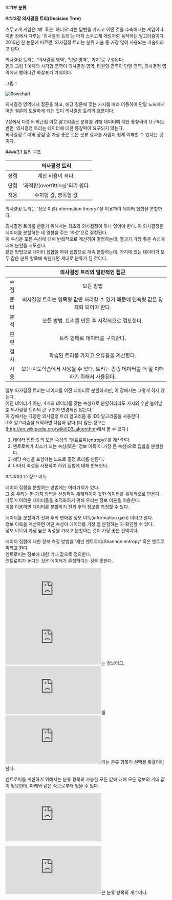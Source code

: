 ##__1부 분류__


###__3장 의사결정 트리(Decision Tree)__

스무고개 게임은 '예' 혹은 '아니오'라는 답변을 가지고 어떤 것을 추측해내는 게임이다.  
이번 장에서 다루는 '의사결정 트리'는 마치 스무고개 게임처럼 동작하는 알고리즘이다.  
2010년 한 논문에 따르면, 의사결정 트리는 분류 기술 중 가장 많이 사용되는 기술이라고 한다.  

의사결정 트리는 '의사결정 영역', '단말 영역', '가지'로 구성된다.  
밑의 그림 1 예제의 사각형 영역이 의사결정 영역, 타원형 영역이 단말 영역, 의사결정 영역에서 뻗아나간 화살표가 가지이다.  

그림 1

![flowchart](https://s24.postimg.org/appmg2wad/image.png)  

의사결정 영역에서 질문을 하고, 해당 질문에 맞는 가지를 따라 이동하여 단말 노드에서 어떤 결론에 도달하게 되는 것이 의사결정 트리의 흐름이다.  

2장에서 다룬 k-최근접 이웃 알고리즘은 분류를 위해 데이터에 대한 통찰력이 요구되는 반면, 의사결정 트리는 데이터에 대한 통찰력이 요구되지 않는다.  
의사결정 트리의 장점 중 가장 좋은 것은 분류 결과를 사람이 쉽게 이해할 수 있다는 것이다.  

####3.1 트리 구조

|| 의사결정 트리 |
| :---: | :---: |
| 장점 | 계산 비용이 적다. |
| 단점 | '과적합(overfitting)'되기 쉽다.|
| 적용 | 수치형 값, 명목형 값 |

의사결정 트리는 '정보 이론(information theory)'을 이용하여 데이터 집합을 분할한다.  

의사결정 트리를 만들기 위해서는 최초의 의사결정이 하나 있어야 한다. 이 의사결정은 데이터를 분할하는 데 영향을 주는 '속성'으로 결정된다.  
이 속성은 모든 속성에 대해 반복적으로 계산하여 결정하는데, 결과가 가장 좋은 속성에 대해 분할을 시도한다.  
같은 방법으로 데이터 집합을 하위 집합으로 계속 분할하는데, 가지에 있는 데이터가 모두 같은 분류 항목에 속한다면 제대로 분류가 된 것이다.  

|| 의사결정 트리의 일반적인 접근 |
| :---: | :---: |
| 수집 | 모든 방법 |
| 준비 | 의사결정 트리는 명목형 값만 처리할 수 있기 때문에 연속형 값은 양자화 되어야 한다. |
| 분석 | 모든 방법. 트리를 만든 후 시각적으로 검토한다. |
| 훈련 | 트리 형태로 데이터를 구축한다. |
| 검사 | 학습된 트리를 가지고 오류율을 계산한다. |
| 사용 | 모든 지도학습에서 사용될 수 있다. 트리는 종종 데이터를 더 잘 이해하기 위해서 사용된다. |

일부 의사결정 트리는 데이터를 이진 데이터로 분할하지만, 이 장에서는 그렇게 하지 않는다.  
이진 데이터가 아닌, 4개의 데이터를 갖는 속성으로 분할하더라도 가지의 수만 늘어날 뿐 의사결정 트리의 큰 구조가 변경되진 않는다.  
이 장에서는 다양한 의사결정 트리 알고리즘 중 ID3 알고리즘을 사용한다.  
ID3 알고리즘을 요약하면 다음과 같다.(더 많은 정보는 (http://en.wikipedia.org/wiki/ID3_algorithm)에서 볼 수 있다.)

1. 데이터 집합 S 의 모든 속성의 '엔트로피(entropy)'를 계산한다.  
2. 엔트로피가 최소가 되는 속성(혹은 '정보 이득'이 가장 큰 속성)으로 집합을 분할한다.  
3. 해당 속성을 포함하는 노드로 결정 트리를 만든다.  
4. 나머지 속성을 사용하여 하위 집합에 대해 반복한다.

#####3.1.1 정보 이득

데이터 집합을 분할하는 방법에는 여러가지가 있다.  
그 중 우리는 한 가지 방법을 선정하여 체계적이지 못한 데이터를 체계적으로 만든다.  
다루기 어려운 데이터들을 조직화하기 위해 우리는 정보 이론을 이용한다.  
이를 이용하면 데이터를 분할하기 전과 후의 정보를 측정할 수 있다.  

데이터를 분할하기 전과 후의 변화를 정보 이득(information gain) 이라고 한다.  
정보 이득을 계산하면 어떤 속성이 데이터를 가장 잘 분할하는 지 확인할 수 있다.  
정보 이득이 가장 높은 속성을 가지고 분할하는 것이 가장 좋은 선택이다.  

데이터 집합에 대한 정보 측정 방법을 '섀넌 엔트로피(Shannon entropy' 혹은 엔트로피라고 한다.  
엔트로피는 정보에 대한 기대 값으로 정의한다.  
엔트로피가 높다는 것은 데이터가 혼잡하다는 것을 뜻한다.  

![equation](https://latex.codecogs.com/gif.latex?l%28x_i%29%20%3D%20log_2%20p%28x%29)  
![](https://latex.codecogs.com/gif.latex?x_i)는 정보이고, ![](https://latex.codecogs.com/gif.latex?p%28x_i%29)를 ![](https://latex.codecogs.com/gif.latex?x_i)라는 분류 항목이 선택될 확률이라 한다.  

엔트로피를 계산하기 위해서는 분류 항목의 가능한 모든 값에 대해 모든 정보의 기대 값이 필요한데, 아래와 같은 식으로부터 얻을 수 있다.

![equation](https://latex.codecogs.com/gif.latex?H%20%3D%20-%20%5Csum_%7Bi%3D1%7D%5E%7Bn%7D%20p%28x_i%29%20log_2%20p%28x_i%29)  

![](https://latex.codecogs.com/gif.latex?n)은 분류 항목의 개수이다.


